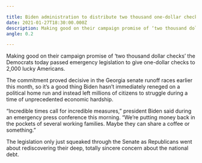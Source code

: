 ```yaml
---

title: Biden administration to distribute two thousand one-dollar checks
date: 2021-01-27T18:30:00.000Z
description: Making good on their campaign promise of ‘two thousand dollar checks’ the Democrats today passed emergency legislation to give one-dollar checks to 2,000 lucky Americans.
angle: 0.2

---
```


Making good on their campaign promise of ‘two thousand dollar checks’ the Democrats today passed emergency legislation to give one-dollar checks to 2,000 lucky Americans.

The commitment proved decisive in the Georgia senate runoff races earlier this month, so it’s a good thing Biden hasn’t immediately reneged on a political home run and instead left millions of citizens to struggle during a time of unprecedented economic hardship.

“Incredible times call for incredible measures,” president Biden said during an emergency press conference this morning. “We’re putting money back in the pockets of several working families. Maybe they can share a coffee or something.”

The legislation only just squeaked through the Senate as Republicans went about rediscovering their deep, totally sincere concern about the national debt.